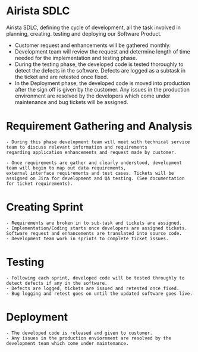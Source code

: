# Airista SDLC
Airista SDLC, defining the cycle of development, all the task involved in planning, creating. testing and deploying our Software Product. 

- Customer request and enhancements will be gathered monthly.
- Development team will review the request and determine length of time needed for the implementation and testing phase.
- During the testing phase, the developed code is tested thoroughly to detect the defects in the software. Defects are logged as a subtask in the ticket and  are retested once fixed.
- In the Deployment phase, the developed code is moved into production after the sign off is given by the customer. Any issues in the production environment are resolved by the developers which come under maintenance and bug tickets will be assigned.


# 	Requirement Gathering and Analysis

    - During this phase development team will meet with technical service team to discuss relevant information and requirements 
    regarding application enhancements and request made by customer.
    
    - Once requirements are gather and clearly understood, development team will begin to map out data requirements, 
    external interface requirements and test cases. Tickets will be assigned on Jira for development and QA testing. (See documentation for ticket requirements).

# 	Creating Sprint
    - Requirements are broken in to sub-task and tickets are assigned.
    - Implementation/Coding starts once developers are assigned tickets. Software request and enhancements are translated into source code.
    - Development team work in sprints to complete ticket issues.
   
#  Testing
    - Following each sprint, developed code will be tested throughly to detect defects if any in the software. 
    - Defects are logged, tickets are issued and retested once fixed. 
    - Bug logging and retest goes on until the updated software goes live. 
    
# Deployment
    - The developed code is released and given to customer.
    - Any issues in the production enviornment are resolved by the development team which come under maintenance. 
    

